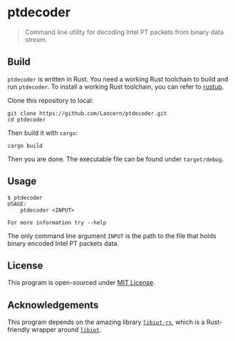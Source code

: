 # ptdecoder

> Command line utility for decoding Intel PT packets from binary data stream.

## Build

`ptdecoder` is written in Rust. You need a working Rust toolchain to build and run `ptdecoder`. To install a working Rust toolchain, you can refer to [rustup](https://rustup.rs/).

Clone this repository to local:

```shell
git clone https://github.com/Lancern/ptdecoder.git
cd ptdecoder
```

Then build it with `cargo`:

```shell
cargo build
```

Then you are done. The executable file can be found under `target/debug`.

## Usage

```text
$ ptdecoder
USAGE:
    ptdecoder <INPUT>

For more information try --help
```

The only command line argument `INPUT` is the path to the file that holds binary encoded Intel PT packets data.

## License

This program is open-sourced under [MIT License](./LICENSE).

## Acknowledgements

This program depends on the amazing library [`libipt-rs`](https://github.com/sum-catnip/libipt-rs), which is a Rust-friendly wrapper around [`libipt`](https://github.com/intel/libipt).

